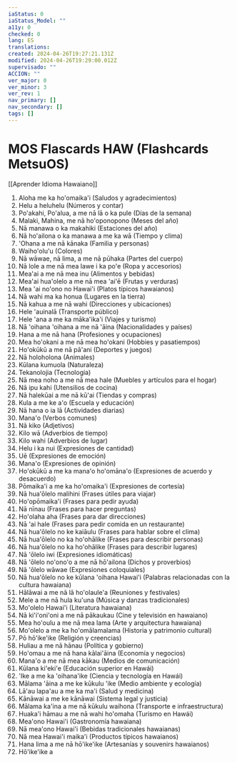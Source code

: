```yaml
---
iaStatus: 0
iaStatus_Model: ""
a11y: 0
checked: 0
lang: ES
translations: 
created: 2024-04-26T19:27:21.131Z
modified: 2024-04-26T19:29:00.012Z
supervisado: ""
ACCION: ""
ver_major: 0
ver_minor: 3
ver_rev: 1
nav_primary: []
nav_secondary: []
tags: []
---
```

# MOS Flascards HAW (Flashcards MetsuOS)

[[Aprender Idioma Hawaiano]]

1. Aloha me ka ho'omaika'i (Saludos y agradecimientos)
2. Helu a heluhelu (Números y contar)
3. Po'akahi, Po'alua, a me nā lā o ka pule (Días de la semana)
4. Malaki, Mahina, me nā ho'oponopono (Meses del año)
5. Nā manawa o ka makahiki (Estaciones del año)
6. Nā ho'ailona o ka manawa a me ka wā (Tiempo y clima)
7. 'Ohana a me nā kānaka (Familia y personas)
8. Waiho'olu'u (Colores)
9. Nā wāwae, nā lima, a me nā pūhaka (Partes del cuerpo)
10. Nā lole a me nā mea lawe i ka po'e (Ropa y accesorios)
11. Mea'ai a me nā mea inu (Alimentos y bebidas)
12. Mea'ai hua'olelo a me nā mea 'ai'ē (Frutas y verduras)
13. Mea 'ai no'ono no Hawai'i (Platos típicos hawaianos)
14. Nā wahi ma ka honua (Lugares en la tierra)
15. Nā kahua a me nā wahi (Direcciones y ubicaciones)
16. Hele 'auinalā (Transporte público)
17. Hele 'ana a me ka māka'ika'i (Viajes y turismo)
18. Nā 'oihana 'oihana a me nā 'āina (Nacionalidades y países)
19. Hana a me nā hana (Profesiones y ocupaciones)
20. Mea ho'okani a me nā mea ho'okani (Hobbies y pasatiempos)
21. Ho'okūkū a me nā pā'ani (Deportes y juegos)
22. Nā holoholona (Animales)
23. Kūlana kumuola (Naturaleza)
24. Tekanolojia (Tecnología)
25. Nā mea noho a me nā mea hale (Muebles y artículos para el hogar)
26. Nā ipu kahi (Utensilios de cocina)
27. Nā halekūai a me nā kū'ai (Tiendas y compras)
28. Kula a me ke a'o (Escuela y educación)
29. Nā hana o ia lā (Actividades diarias)
30. Mana'o (Verbos comunes)
31. Nā kiko (Adjetivos)
32. Kilo wā (Adverbios de tiempo)
33. Kilo wahi (Adverbios de lugar)
34. Helu i ka nui (Expresiones de cantidad)
35. Uē (Expresiones de emoción)
36. Mana'o (Expresiones de opinión)
37. Ho'okūkū a me ka mana'o ho'omāna'o (Expresiones de acuerdo y desacuerdo)
38. Pōmaika'i a me ka ho'omaika'i (Expresiones de cortesía)
39. Nā hua'ōlelo malihini (Frases útiles para viajar)
40. Ho'opōmaika'i (Frases para pedir ayuda)
41. Nā nīnau (Frases para hacer preguntas)
42. Ho'olaha aha (Frases para dar direcciones)
43. Nā 'ai hale (Frases para pedir comida en un restaurante)
44. Nā hua'ōlelo no ke kaiāulu (Frases para hablar sobre el clima)
45. Nā hua'ōlelo no ka ho'ohālike (Frases para describir personas)
46. Nā hua'ōlelo no ka ho'ohālike (Frases para describir lugares)
47. Nā 'ōlelo iwi (Expresiones idiomáticas)
48. Nā 'ōlelo no'ono'o a me nā hō'ailona (Dichos y proverbios)
49. Nā 'ōlelo wāwae (Expresiones coloquiales)
50. Nā hua'ōlelo no ke kūlana 'oihana Hawai'i (Palabras relacionadas con la cultura hawaiana)
51. Hālāwai a me nā lā ho'olaule'a (Reuniones y festivales)
52. Mele a me nā hula ku'una (Música y danzas tradicionales)
53. Mo'olelo Hawai'i (Literatura hawaiana)
54. Nā ki'i'oni'oni a me nā pākaukau (Cine y televisión en hawaiano)
55. Mea ho'oulu a me nā mea lama (Arte y arquitectura hawaiana)
56. Mo'olelo a me ka ho'omālamalama (Historia y patrimonio cultural)
57. Pō hō'ike'ike (Religión y creencias)
58. Huliau a me nā hānau (Política y gobierno)
59. Ho'omau a me nā hana kālai'āina (Economía y negocios)
60. Mana'o a me nā mea kākau (Medios de comunicación)
61. Kūlana ki'eki'e (Educación superior en Hawái)
62. 'Ike a me ka 'oihana'ike (Ciencia y tecnología en Hawái)
63. Mālama 'āina a me ke kūkulu 'ike (Medio ambiente y ecología)
64. Lā'au lapa'au a me ka ma'i (Salud y medicina)
65. Kānāwai a me ke kānāwai (Sistema legal y justicia)
66. Mālama ka'ina a me nā kūkulu waihona (Transporte e infraestructura)
67. Huaka'i hāmau a me nā wahi ho'omaha (Turismo en Hawái)
68. Mea'ono Hawai'i (Gastronomía hawaiana)
69. Nā mea'ono Hawai'i (Bebidas tradicionales hawaianas)
70. Nā mea Hawai'i maika'i (Productos típicos hawaianos)
71. Hana lima a me nā hō'ike'ike (Artesanías y souvenirs hawaianos)
72. Hō'ike'ike a
